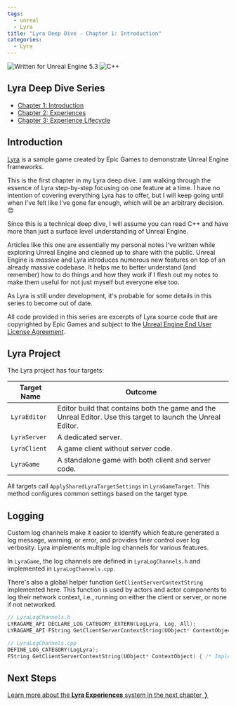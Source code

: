 ```yaml
---
tags: 
  - unreal
  - Lyra
title: "Lyra Deep Dive - Chapter 1: Introduction"
categories: 
  - Lyra
---
```


<img src="https://img.shields.io/badge/Unreal%20Engine-5.3-informational" alt="Written for Unreal Engine 5.3"> <img src="https://img.shields.io/badge/-C%2B%2B-orange" alt="C++">

## Lyra Deep Dive Series
* [Chapter 1: Introduction](https://unrealist.org/lyra-part-1/)
* [Chapter 2: Experiences](https://unrealist.org/lyra-part-2/)
* [Chapter 3: Experience Lifecycle](https://unrealist.org/lyra-part-3/)

## Introduction
[Lyra](https://docs.unrealengine.com/5.1/en-US/lyra-sample-game-in-unreal-engine/) is a sample game created by Epic Games to demonstrate Unreal Engine frameworks.

This is the first chapter in my Lyra deep dive. I am walking through the essence of Lyra step-by-step focusing on one feature at a time. I have no intention of covering everything Lyra has to offer, but I will keep going until when I've felt like I've gone far enough, which will be an arbitrary decision. 😊

Since this is a technical deep dive, I will assume you can read C++ and have more than just a surface level understanding of Unreal Engine.

Articles like this one are essentially my personal notes I've written while exploring Unreal Engine and cleaned up to share with the public. Unreal Engine is *massive* and Lyra introduces numerous new features on top of an already massive codebase. It helps me to better understand (and remember) how to do things and how they work if I flesh out my notes to make them useful for not just myself but everyone else too.

As Lyra is still under development, it's probable for some details in this series to become out of date.

All code provided in this series are excerpts of Lyra source code that are copyrighted by Epic Games and subject to the 
[Unreal Engine End User License Agreement](https://www.unrealengine.com/en-US/eula/unreal).

## Lyra Project
The Lyra project has four targets:

|Target Name|Outcome|
|-----------|-------|
|`LyraEditor`|Editor build that contains both the game and the Unreal Editor. Use this target to launch the Unreal Editor.|
|`LyraServer`|A dedicated server.|
|`LyraClient`|A game client without server code.|
|`LyraGame`|A standalone game with both client and server code.|

All targets call `ApplySharedLyraTargetSettings` in `LyraGameTarget`. This method configures common settings based on the target type.

## Logging
Custom log channels make it easier to identify which feature generated a log message, warning, or error, and provides finer control over log verbosity. Lyra implements multiple log channels for various features.

In `LyraGame`, the log channels are defined in `LyraLogChannels.h` and implemented in `LyraLogChannels.cpp`. 

There's also a global helper function `GetClientServerContextString` implemented here. This function is used by actors and actor components to log their network context, i.e., running on either the client or server, or none if not networked.

```cpp
// LyraLogChannels.h
LYRAGAME_API DECLARE_LOG_CATEGORY_EXTERN(LogLyra, Log, All);
LYRAGAME_API FString GetClientServerContextString(UObject* ContextObject = nullptr);

// LyraLogChannels.cpp
DEFINE_LOG_CATEGORY(LogLyra);
FString GetClientServerContextString(UObject* ContextObject) { /* Implementation */ }
```

## Next Steps

[Learn more about the **Lyra Experiences** system in the next chapter ❭](https://unrealist.org/lyra-part-2/)
